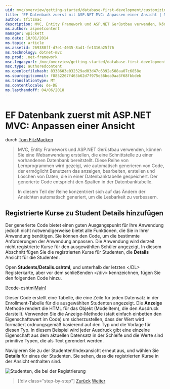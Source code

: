 ```yaml
---
uid: mvc/overview/getting-started/database-first-development/customizing-a-view
title: 'EF Datenbank zuerst mit ASP.NET MVC: Anpassen einer Ansicht | Microsoft Docs'
author: tfitzmac
description: MVC, Entity Framework und ASP.NET Gerüstbau verwenden, können Sie eine Webanwendung erstellen, die eine Schnittstelle zu einer vorhandenen Datenbank bereitstellt. Dieses Lernprogramm Seri...
ms.author: aspnetcontent
manager: wpickett
ms.date: 10/01/2014
ms.topic: article
ms.assetid: 269380ff-d7e1-4035-8ad1-fe1316a25f76
ms.technology: dotnet-mvc
ms.prod: .net-framework
msc.legacyurl: /mvc/overview/getting-started/database-first-development/customizing-a-view
msc.type: authoredcontent
ms.openlocfilehash: 8338603e032329ad03d47c6392e508aa07c6858e
ms.sourcegitcommit: f8852267f463b62d7f975e56bea9aa3f68fbbdeb
ms.translationtype: MT
ms.contentlocale: de-DE
ms.lasthandoff: 04/06/2018
---
```

<a name="ef-database-first-with-aspnet-mvc-customizing-a-view"></a>EF Datenbank zuerst mit ASP.NET MVC: Anpassen einer Ansicht
====================
durch [Tom FitzMacken](https://github.com/tfitzmac)

> MVC, Entity Framework und ASP.NET Gerüstbau verwenden, können Sie eine Webanwendung erstellen, die eine Schnittstelle zu einer vorhandenen Datenbank bereitstellt. Diese Reihe von Lernprogrammen wird gezeigt, wie automatisch generieren von Code, der ermöglicht Benutzern das anzeigen, bearbeiten, erstellen und Löschen von Daten, die in einer Datenbanktabelle gespeichert. Der generierte Code entspricht den Spalten in der Datenbanktabelle.
> 
> In diesem Teil der Reihe konzentriert sich auf das Ändern der Ansichten automatisch generiert, um die Lesbarkeit zu verbessern.


## <a name="add-enrolled-courses-to-student-details"></a>Registrierte Kurse zu Student Details hinzufügen

Der generierte Code bietet einen guten Ausgangspunkt für Ihre Anwendung jedoch nicht notwendigerweise bietet alle Funktionen, die Sie in Ihrer Anwendung benötigen. Sie können den Code, um die bestimmte Anforderungen der Anwendung anpassen. Die Anwendung wird derzeit nicht registrierte Kurse für den ausgewählten Schüler angezeigt. In diesem Abschnitt fügen Sie die registrierten Kurse für Studenten, die **Details** Ansicht für die Studenten.

Open **Students/Details.cshtml**, und unterhalb der letzten &lt;/DL&gt; Registerkarte, aber vor dem schließenden &lt;/div&gt; kennzeichnen, fügen Sie den folgenden Code hinzu.

[!code-cshtml[Main](customizing-a-view/samples/sample1.cshtml)]

Dieser Code erstellt eine Tabelle, die eine Zeile für jeden Datensatz in der Enrollment-Tabelle für die ausgewählten Studenten angezeigt. Die **Anzeige** Methode rendert die HTML für das Objekt (ModelItem), die den Ausdruck darstellt. Verwenden Sie die Anzeige-Methode (statt einfach einbetten den Eigenschaftswert im Code) um sicherzustellen, dass der Wert wird formatiert ordnungsgemäß basierend auf den Typ und die Vorlage für diesen Typ. In diesem Beispiel wird jeder Ausdruck gibt eine einzelne Eigenschaft aus dem aktuellen Datensatz in der Schleife und die Werte sind primitive Typen, die als Text gerendert werden.

Navigieren Sie zu der Studenten/Indexansicht erneut aus, und wählen Sie **Details** für eines der Studenten. Sie sehen, dass die registrierten Kurse in der Ansicht enthalten sind.

![Studenten, die bei der Registrierung](customizing-a-view/_static/image1.png)

> [!div class="step-by-step"]
> [Zurück](changing-the-database.md)
> [Weiter](enhancing-data-validation.md)
